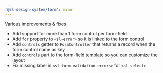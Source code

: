 ```yaml
---
'@sl-design-system/form': minor
---
```


Various improvements & fixes
- Add support for more than 1 form control per form-field
- Add `for` property to `<sl-error>` so it is linked to the form control
- Add `controls` getter to `FormController` that returns a record when the form control name as key
- Add `controls` part to the form-field template so you can customize the layout
- Fix missing label in `<sl-form-validation-errors>` for `<sl-select>`
